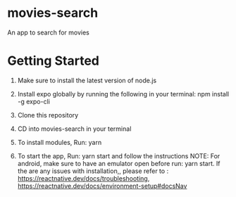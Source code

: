 # movies-search
An app to search for  movies

# Getting Started
1. Make sure to install the latest version of node.js

2. Install expo globally by running the following in your terminal: npm install -g expo-cli
3. Clone this repository
4. CD into movies-search in your terminal
5. To install modules, Run: yarn 
6. To start the app, Run: yarn start and follow the instructions 
NOTE: For android, make sure to have an emulator open before run: yarn start.
If the are any issues with installation,, please refer to : https://reactnative.dev/docs/troubleshooting, https://reactnative.dev/docs/environment-setup#docsNav
